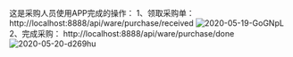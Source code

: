 这是采购人员使用APP完成的操作：
1、领取采购单：
http://localhost:8888/api/ware/purchase/received
![2020-05-19-GoGNpL](http://gnehcgnaw.oss-cn-hongkong.aliyuncs.com/blog/2020/05/2020-05-19-GoGNpL.png!github_blog)
2、完成采购：
http://localhost:8888/api/ware/purchase/done
![2020-05-20-d269hu](http://gnehcgnaw.oss-cn-hongkong.aliyuncs.com/blog/2020/05/2020-05-20-d269hu.png!github_blog)
